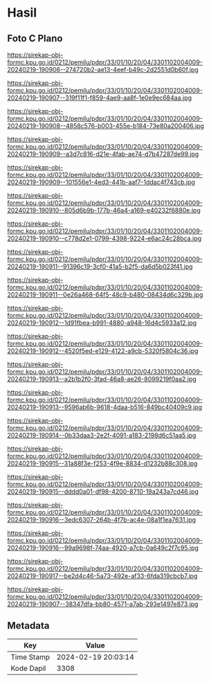 # Hasil

## Foto C Plano

https://sirekap-obj-formc.kpu.go.id/0212/pemilu/pdpr/33/01/10/20/04/3301102004009-20240219-190906--274720b2-ae13-4eef-b49c-2d2551d0b60f.jpg

https://sirekap-obj-formc.kpu.go.id/0212/pemilu/pdpr/33/01/10/20/04/3301102004009-20240219-190907--319f11f1-f859-4ae9-aa8f-1e0e9ec684aa.jpg

https://sirekap-obj-formc.kpu.go.id/0212/pemilu/pdpr/33/01/10/20/04/3301102004009-20240219-190908--4858c576-b003-455e-b184-73e80a200406.jpg

https://sirekap-obj-formc.kpu.go.id/0212/pemilu/pdpr/33/01/10/20/04/3301102004009-20240219-190909--a3d7c816-d21e-4fab-ae74-d7b47287de99.jpg

https://sirekap-obj-formc.kpu.go.id/0212/pemilu/pdpr/33/01/10/20/04/3301102004009-20240219-190909--101556e1-4ed3-441b-aaf7-1ddac4f743cb.jpg

https://sirekap-obj-formc.kpu.go.id/0212/pemilu/pdpr/33/01/10/20/04/3301102004009-20240219-190910--805d6b9b-177b-46a4-a169-e40232f6880e.jpg

https://sirekap-obj-formc.kpu.go.id/0212/pemilu/pdpr/33/01/10/20/04/3301102004009-20240219-190910--c778d2e1-0799-4398-9224-e6ac24c28bca.jpg

https://sirekap-obj-formc.kpu.go.id/0212/pemilu/pdpr/33/01/10/20/04/3301102004009-20240219-190911--91396c19-3cf0-41a5-b2f5-da6d5b023f41.jpg

https://sirekap-obj-formc.kpu.go.id/0212/pemilu/pdpr/33/01/10/20/04/3301102004009-20240219-190911--0e26a468-64f5-48c9-b480-08434d6c329b.jpg

https://sirekap-obj-formc.kpu.go.id/0212/pemilu/pdpr/33/01/10/20/04/3301102004009-20240219-190912--1d91fbea-b991-4880-a948-16d4c5933a12.jpg

https://sirekap-obj-formc.kpu.go.id/0212/pemilu/pdpr/33/01/10/20/04/3301102004009-20240219-190912--4520f5ed-e129-4122-a9cb-5320f5804c36.jpg

https://sirekap-obj-formc.kpu.go.id/0212/pemilu/pdpr/33/01/10/20/04/3301102004009-20240219-190913--a2b1b2f0-3fad-46a8-ae26-8099219f0aa2.jpg

https://sirekap-obj-formc.kpu.go.id/0212/pemilu/pdpr/33/01/10/20/04/3301102004009-20240219-190913--9596ab6b-9618-4daa-b516-849bc40409c9.jpg

https://sirekap-obj-formc.kpu.go.id/0212/pemilu/pdpr/33/01/10/20/04/3301102004009-20240219-190914--0b33daa3-2e2f-4091-a183-2198d6c51aa5.jpg

https://sirekap-obj-formc.kpu.go.id/0212/pemilu/pdpr/33/01/10/20/04/3301102004009-20240219-190915--31a88f3e-f253-4f9e-8834-d1232b88c308.jpg

https://sirekap-obj-formc.kpu.go.id/0212/pemilu/pdpr/33/01/10/20/04/3301102004009-20240219-190915--dddd0a01-df98-4200-8710-19a243a7cd46.jpg

https://sirekap-obj-formc.kpu.go.id/0212/pemilu/pdpr/33/01/10/20/04/3301102004009-20240219-190916--3edc6307-264b-4f7b-ac4e-08a1f1ea7631.jpg

https://sirekap-obj-formc.kpu.go.id/0212/pemilu/pdpr/33/01/10/20/04/3301102004009-20240219-190916--99a9698f-74aa-4920-a7cb-0a649c2f7c95.jpg

https://sirekap-obj-formc.kpu.go.id/0212/pemilu/pdpr/33/01/10/20/04/3301102004009-20240219-190917--be2d4c46-5a73-492e-af33-6fda319cbcb7.jpg

https://sirekap-obj-formc.kpu.go.id/0212/pemilu/pdpr/33/01/10/20/04/3301102004009-20240219-190907--38347dfa-bb80-4571-a7ab-293e1497e873.jpg


## Metadata

| Key        | Value               |
| ---------- | ------------------- |
| Time Stamp | 2024-02-19 20:03:14 |
| Kode Dapil | 3308                |



